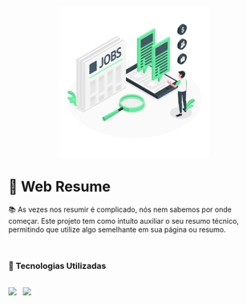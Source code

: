 <div align="center">
    <img src="assets/job.png" width="300px">
</div>

# 📃 Web Resume

📚 As vezes nos resumir é complicado, nós nem sabemos por onde começar. Este projeto tem como intuíto auxiliar o seu resumo técnico, permitindo que utilize algo semelhante em sua página ou resumo.

<br>


### 📌 Tecnologias Utilizadas
<br>

<div>
    <img src="https://img.shields.io/badge/CSS3-1572B6?style=for-the-badge&logo=css3&logoColor=white" height="26px" style="margin-right: 5px;">&nbsp;&nbsp;<img src="https://img.shields.io/badge/HTML5-E34F26?style=for-the-badge&logo=html5&logoColor=white" height="26px">
</div>